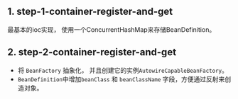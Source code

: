 ## 1. step-1-container-register-and-get
最基本的ioc实现， 使用一个ConcurrentHashMap来存储BeanDefinition。
## 2. step-2-container-register-and-get
 - 将 `BeanFactory` 抽象化， 并且创建它的实例`AutowireCapableBeanFactory`。
 - `BeanDefinition`中增加`beanClass` 和 `beanClassName` 字段，方便通过反射来创造对象。 